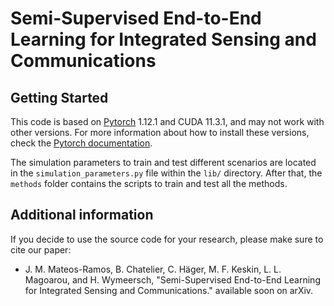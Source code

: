 # Semi-Supervised End-to-End Learning for Integrated Sensing and Communications

## Getting Started
This code is based on [Pytorch](https://pytorch.org/) 1.12.1 and CUDA 11.3.1, and may not work with other versions. For more information about how to install these versions, check the [Pytorch documentation](https://pytorch.org/get-started/previous-versions/#v1121).

The simulation parameters to train and test different scenarios are located in the `simulation_parameters.py` file within the `lib/` directory. After that, the `methods` folder contains the scripts to train and test all the methods.

## Additional information
If you decide to use the source code for your research, please make sure to cite our paper:
- J. M. Mateos-Ramos, B. Chatelier, C. Häger, M. F. Keskin, L. L. Magoarou, and H. Wymeersch, "Semi-Supervised End-to-End Learning for Integrated Sensing and Communications." available soon on arXiv.
